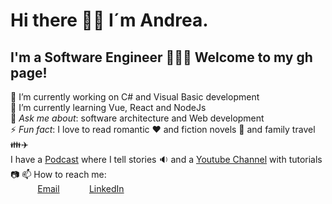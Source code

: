 # Hi there 👋🏾 I´m Andrea. 
## I'm a Software Engineer 👩🏾‍💻 Welcome to my gh page!
🔭 I’m currently working on C# and Visual Basic development <br>
🌱 I’m currently learning Vue, React and NodeJs <br>
💬 *Ask me about*: software architecture and Web development <br>
⚡ *Fun fact*: I love to read romantic ❤️ and fiction novels 📖 and family travel 👪✈️ <br>
I have a [Podcast](https://open.spotify.com/show/42P5DCT1GTjPYxADH7IrUl?si=LnSRMphTRmm4jOHSq8Vzaw) where I tell stories 🔉 and a [Youtube Channel](https://www.youtube.com/channel/UCmNx2_ZYPy-ubCch3xeRtmg) with tutorials 📷
📫 How to reach me: <br>
&nbsp;&nbsp;&nbsp;&nbsp;&nbsp;&nbsp;&nbsp;&nbsp;&nbsp;&nbsp; [Email](andrea.pachas@gmail.com)
&nbsp;&nbsp;&nbsp;&nbsp;&nbsp;&nbsp;&nbsp;&nbsp;&nbsp;&nbsp; [LinkedIn](https://www.linkedin.com/in/andrea-pachas/)
<!--
**andrea2811/andrea2811** is a ✨ _special_ ✨ repository because its `README.md` (this file) appears on your GitHub profile.

Here are some ideas to get you started:

- 🔭 I’m currently working on ...
- 🌱 I’m currently learning ...
- 👯 I’m looking to collaborate on ...
- 🤔 I’m looking for help with ...
- 💬 Ask me about ...
- 📫 How to reach me: ...
- 😄 Pronouns: ...
- ⚡ Fun fact: ...
-->
